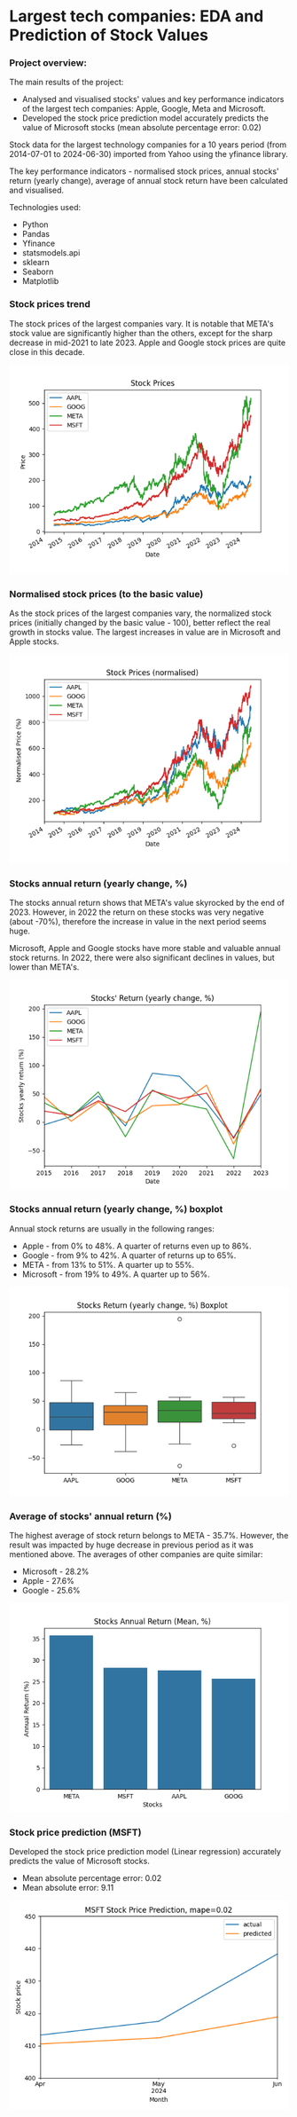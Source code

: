 # Largest tech companies: EDA and Prediction of Stock Values

### Project overview:

The main results of the project:
* Analysed and visualised stocks' values and key performance indicators of the largest tech companies: Apple, Google, 
Meta and Microsoft.
* Developed the stock price prediction model accurately predicts the value of Microsoft stocks (mean absolute 
percentage error: 0.02)

Stock data for the largest technology companies for a 10 years period (from 2014-07-01 to 2024-06-30) imported
from Yahoo using the yfinance library. 

The key performance indicators - normalised stock prices, annual stocks' return (yearly change), average of annual stock return 
have been calculated and visualised. 

Technologies used:
* Python
* Pandas
* Yfinance
* statsmodels.api
* sklearn
* Seaborn
* Matplotlib 


### Stock prices trend
The stock prices of the largest companies vary. It is notable that META's stock value are significantly higher than the 
others, except for the sharp decrease in mid-2021 to late 2023. Apple and Google stock prices are quite close in this 
decade.

![img.png](Images%2Fimg.png)

### Normalised stock prices (to the basic value)
As the stock prices of the largest companies vary, the normalized stock prices (initially changed by the basic 
value - 100), better reflect the real growth in stocks value. The largest increases in value are in Microsoft and 
Apple stocks. 

![img_1.png](Images%2Fimg_1.png)

### Stocks annual return (yearly change, %)
The stocks annual return shows that META's value skyrocked by the end of 2023. However, in 2022 the return 
on these stocks was very negative (about -70%), therefore the increase in value in the next period seems huge.

Microsoft, Apple and Google stocks have more stable and valuable annual stock returns. In 2022, there were also significant 
declines in values, but lower than META's.

![img_2.png](Images%2Fimg_2.png)

### Stocks annual return (yearly change, %) boxplot
Annual stock returns are usually in the following ranges:
* Apple - from 0% to 48%. A quarter of returns even up to 86%.
* Google - from 9% to 42%. A quarter of returns up to 65%.
* META - from 13% to 51%. A quarter up to 55%.
* Microsoft - from 19% to 49%. A quarter up to 56%.

![img_3.png](Images%2Fimg_3.png)

### Average of stocks' annual return (%)
The highest average of stock return belongs to META - 35.7%. However, the result was impacted by huge decrease in 
previous period as it was mentioned above.
The averages of other companies are quite similar: 
* Microsoft - 28.2%
* Apple - 27.6%
* Google - 25.6%

![img_4.png](Images%2Fimg_4.png)

### Stock price prediction (MSFT)
Developed the stock price prediction model (Linear regression) accurately predicts the value of Microsoft stocks. 
* Mean absolute percentage error:  0.02
* Mean absolute error:  9.11

![img_5.png](Images%2Fimg_5.png)
